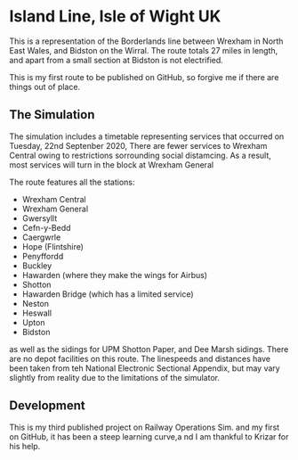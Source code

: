 # Island Line, Isle of Wight UK

This is a representation of the Borderlands line between Wrexham in North East Wales, and Bidston on the Wirral. The route totals 27 miles in length, and apart from a small section at Bidston is not electrified.

This is my first route to be published on GitHub, so forgive me if there are things out of place.

## The Simulation

The simulation includes a timetable representing services that occurred on Tuesday, 22nd Septenber 2020, There are fewer services to Wrexham Central owing to restrictions sorrounding social distamcing. As a result, most services will turn in the block at Wrexham General

The route features all the stations:

- Wrexham Central
- Wrexham General
- Gwersyllt
- Cefn-y-Bedd
- Caergwrle
- Hope (Flintshire)
- Penyffordd 
- Buckley
- Hawarden (where they make the wings for Airbus)
- Shotton
- Hawarden Bridge (which has a limited service)
- Neston
- Heswall
- Upton
- Bidston

as well as the sidings for UPM Shotton Paper, and Dee Marsh sidings. There are no depot facilities on this route. The linespeeds and distances have been taken from teh National Electronic Sectional Appendix, but may vary slightly from reality due to the limitations of the simulator.

## Development

This is my third published project on Railway Operations Sim. and my first on GitHub, it has been a steep learning curve,a nd I am thankful to Krizar for his help.
